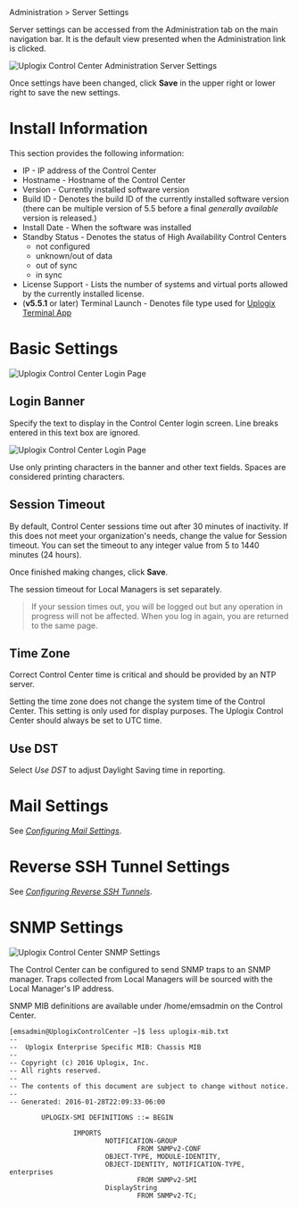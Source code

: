 <!-- 5.4 -->
<div class='ucc' />Administration > Server Settings</div>

Server settings can be accessed from the Administration tab on the main navigation bar. It is the default view presented when the Administration link is clicked.

![Uplogix Control Center Administration Server Settings](http://uplogix.com/support/docs/img/UCC-Administration-5.5.2.jpg)

Once settings have been changed, click **Save** in the upper right or lower right to save the new settings.

# Install Information

This section provides the following information:

* IP - IP address of the Control Center
* Hostname - Hostname of the Control Center
* Version - Currently installed software version
* Build ID - Denotes the build ID of the currently installed software version (there can be multiple version of 5.5 before a final *generally available* version is released.)
* Install Date - When the software was installed
* Standby Status - Denotes the status of High Availability Control Centers
	* not configured
	* unknown/out of data
	* out of sync
	* in sync
* License Support - Lists the number of systems and virtual ports allowed by the currently installed license.
* (**v5.5.1** or later) Terminal Launch - Denotes file type used for [Uplogix Terminal App](https://uplogix.com/docs/control-center-user-guide/applet/terminal-app "Uplogix Terminal App") 

# Basic Settings

![Uplogix Control Center Login Page](http://uplogix.com/support/docs/img/UCC-Basic-Settings-5.5.2-2.jpg)

## Login Banner

Specify the text to display in the Control Center login screen. Line breaks entered in this text box are ignored. 

![Uplogix Control Center Login Page](http://uplogix.com/support/docs/img/uplogix-control-center-login-window-5.5.jpg)

Use only printing characters in the banner and other text fields. Spaces are considered printing characters.

## Session Timeout

By default, Control Center sessions time out after 30 minutes of inactivity. If this does not meet your organization's needs, change the value for Session timeout. You can set the timeout to any integer value from 5 to 1440 minutes (24 hours).

Once finished making changes, click **Save**.

The session timeout for Local Managers is set separately. 

> If your session times out, you will be logged out but any operation in progress will not be affected. When you log in again, you are returned to the same page.

## Time Zone

<div class='danger'>Correct Control Center time is critical and should be provided by an NTP server. </div>

Setting the time zone does not change the system time of the Control Center. This setting is only used for display purposes. The Uplogix Control Center should always be set to UTC time.

## Use DST

Select *Use DST* to adjust Daylight Saving time in reporting.

# Mail Settings

See *[Configuring Mail Settings](http://uplogix.com/docs/control-center-user-guide/managing-the-control-center/mail-settings)*.

# Reverse SSH Tunnel Settings

See *[Configuring Reverse SSH Tunnels](http://uplogix.com/docs/control-center-user-guide/managing-the-control-center/reverse-ssh-tunnels)*.

# SNMP Settings

![Uplogix Control Center SNMP Settings](http://uplogix.com/support/docs/img/5.4/uplogix-control-center-server-settings-snmp.png)

The Control Center can be configured to send SNMP traps to an SNMP manager. Traps collected from Local Managers will be sourced with the Local Manager's IP address.

SNMP MIB definitions are available under /home/emsadmin on the Control Center.

```
[emsadmin@UplogixControlCenter ~]$ less uplogix-mib.txt 
--
--  Uplogix Enterprise Specific MIB: Chassis MIB
--
-- Copyright (c) 2016 Uplogix, Inc.
-- All rights reserved.
--
-- The contents of this document are subject to change without notice.
--
-- Generated: 2016-01-28T22:09:33-06:00

        UPLOGIX-SMI DEFINITIONS ::= BEGIN
 
                IMPORTS
                        NOTIFICATION-GROUP
                                FROM SNMPv2-CONF
                        OBJECT-TYPE, MODULE-IDENTITY,
                        OBJECT-IDENTITY, NOTIFICATION-TYPE, enterprises
                                FROM SNMPv2-SMI
                        DisplayString
                                FROM SNMPv2-TC;
```

